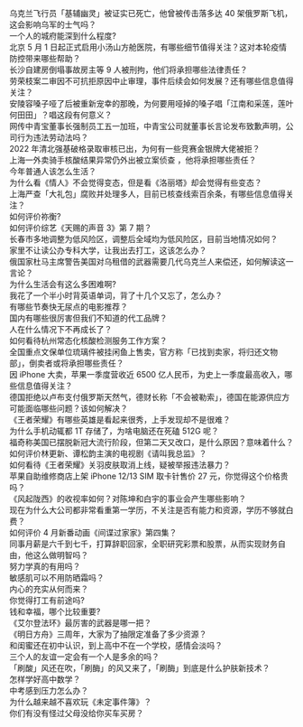 乌克兰飞行员「基辅幽灵」被证实已死亡，他曾被传击落多达 40 架俄罗斯飞机，这会影响乌军的士气吗？  
一个人的城府能深到什么程度?  
北京 5 月 1 日起正式启用小汤山方舱医院，有哪些细节值得关注？这对本轮疫情防控带来哪些帮助？  
长沙自建房倒塌事故房主等 9 人被刑拘，他们将承担哪些法律责任？  
劳荣枝案二审因不可抗拒原因中止审理，事件后续会如何发展？还有哪些信息值得关注？  
安陵容嗓子哑了后被重新宠幸的那晚，为何要用哑掉的嗓子唱「江南和采莲，莲叶何田田」？唱这段有何意义？  
网传中青宝董事长强制员工五一加班，中青宝公司就董事长言论发布致歉声明，公司行为违法劳动法吗？  
2022 年清北强基破格录取审核已出，为何有一些竞赛金银牌大佬被拒？  
上海一外卖骑手核酸结果异常仍外出被立案侦查 ，他将承担哪些责任？  
今年普通人该怎么生活？  
为什么看《情人》不会觉得变态，但是看《洛丽塔》却会觉得有些变态？  
上海严查「大礼包」腐败并处理多人，目前已核查线索百余条，有哪些信息值得关注？  
如何评价祢衡?  
如何评价综艺《天赐的声音 3》第 7 期？  
长春市多地调整为低风险区，调整后全域均为低风险区，目前当地情况如何？  
家里不让读公办专科大学，让我出去打工，这该怎么办？  
俄国家杜马主席警告美国对乌租借的武器需要几代乌克兰人来偿还，如何解读这一言论？  
为什么生活会有这么多困难啊?  
我花了一个半小时背英语单词，背了十几个又忘了，怎么办？  
有哪些节奏快无尿点的电影推荐？  
国内有哪些很厉害但我们不知道的代工品牌？  
人在什么情况下不再成长了？  
如何看待杭州常态化核酸检测服务工作方案？  
全国重点文保单位琉璃件被挂闲鱼上售卖，官方称「已找到卖家，将归还文物部」，倒卖者或将承担哪些责任？  
因 iPhone 大卖，苹果一季度营收近 6500 亿人民币，为史上一季度最高收入，哪些信息值得关注？  
德国拒绝以卢布支付俄罗斯天然气，德财长称「不会被勒索」，德国在能源供应方可能面临哪些问题？该如何解决？  
《王者荣耀》有哪些英雄是看起来很秀，上手发现却不是很难？  
为什么手机动辄都 1T 存储了，为啥电脑还在死磕 512G 呢？  
福奇称美国已摆脱新冠大流行阶段，但第二天又改口，是什么原因？意味着什么？  
如何评价林更新、谭松韵主演的电视剧《请叫我总监》？  
如何看待《王者荣耀》关羽皮肤取消上线，疑被举报违法暴力？  
苹果自助维修商店上架 iPhone 12/13 SIM 取卡针售价 27 元，你觉得这个价格贵吗？  
《风起陇西》的收视率如何？对陈坤和白宇的事业会产生哪些影响？  
现在为什么大公司都非常看重第一学历，不关注是否有能力和资源，学历不够就白费？  
如何评价 4 月新番动画《间谍过家家》第四集？  
同事月薪是六千到七千，打算辞职回家，全职研究彩票和股票，从而实现财务自由，他这么做明智吗？  
努力学真的有用吗？  
敏感肌可以不用防晒霜吗？  
内心的充实从何而来？  
你觉得打工有前途吗?  
钱和幸福，哪个比较重要?  
《艾尔登法环》最厉害的武器是哪一把？  
《明日方舟》三周年，大家为了抽限定准备了多少资源？  
和闺蜜还在初中认识，到上高中不在一个学校，感情会淡吗？  
三个人的友谊一定会有一个人是多余的吗？  
「刷酸」风还在吹，「刷酶」的风又来了，「刷酶」到底是什么护肤新技术？  
怎样学好高中数学？  
中考感到压力怎么办？  
为什么越来越不喜欢玩《未定事件簿》？  
你们有没有怪过父母没给你买车买房？  
